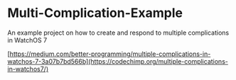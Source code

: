 # Multi-Complication-Example

An example project on how to create and respond to multiple complications in WatchOS 7

[https://medium.com/better-programming/multiple-complications-in-watchos-7-3a07b7bd566b](https://codechimp.org/multiple-complications-in-watchos7/)
